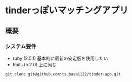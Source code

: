 # tinderっぽいマッチングアプリ

## 概要

### システム要件

- ruby (2.5.1) 基本的に最新の安定版を使用したい
- Rails (5.2.0) 上に同じ

```
git clone git@github.com:tsubasa1122/tinder-app.git
```
